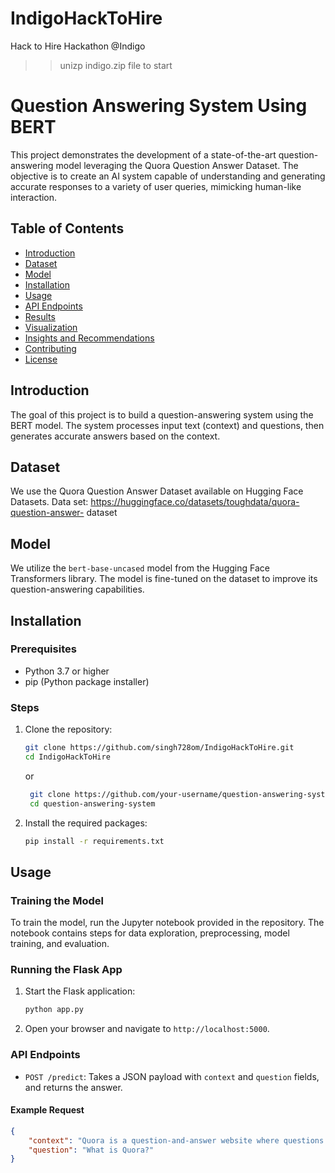 # IndigoHackToHire
Hack to Hire Hackathon @Indigo

>> unizp indigo.zip file to start

# Question Answering System Using BERT

This project demonstrates the development of a state-of-the-art question-answering model leveraging the Quora Question Answer Dataset. The objective is to create an AI system capable of understanding and generating accurate responses to a variety of user queries, mimicking human-like interaction.

## Table of Contents
- [Introduction](#introduction)
- [Dataset](#dataset)
- [Model](#model)
- [Installation](#installation)
- [Usage](#usage)
- [API Endpoints](#api-endpoints)
- [Results](#results)
- [Visualization](#visualization)
- [Insights and Recommendations](#insights-and-recommendations)
- [Contributing](#contributing)
- [License](#license)

## Introduction
The goal of this project is to build a question-answering system using the BERT model. The system processes input text (context) and questions, then generates accurate answers based on the context.

## Dataset
We use the Quora Question Answer Dataset available on Hugging Face Datasets.
Data set: https://huggingface.co/datasets/toughdata/quora-question-answer-
dataset

## Model
We utilize the `bert-base-uncased` model from the Hugging Face Transformers library. The model is fine-tuned on the dataset to improve its question-answering capabilities.

## Installation

### Prerequisites
- Python 3.7 or higher
- pip (Python package installer)

### Steps
1. Clone the repository:
    ```sh
    git clone https://github.com/singh728om/IndigoHackToHire.git
    cd IndigoHackToHire
    ```
    or
   ```sh
    git clone https://github.com/your-username/question-answering-system.git
    cd question-answering-system
    ```

3. Install the required packages:
    ```sh
    pip install -r requirements.txt
    ```

## Usage

### Training the Model
To train the model, run the Jupyter notebook provided in the repository. The notebook contains steps for data exploration, preprocessing, model training, and evaluation.

### Running the Flask App
1. Start the Flask application:
    ```sh
    python app.py
    ```

2. Open your browser and navigate to `http://localhost:5000`.

### API Endpoints
- `POST /predict`: Takes a JSON payload with `context` and `question` fields, and returns the answer.

#### Example Request
```json
{
    "context": "Quora is a question-and-answer website where questions are asked, answered, and edited by Internet users.",
    "question": "What is Quora?"
}
